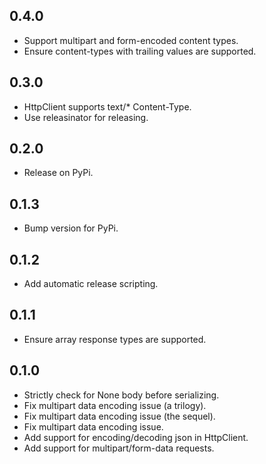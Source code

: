 ## 0.4.0
* Support multipart and form-encoded content types.
* Ensure content-types with trailing values are supported.

## 0.3.0
* HttpClient supports text/* Content-Type.
* Use releasinator for releasing.

## 0.2.0
* Release on PyPi.

## 0.1.3
* Bump version for PyPi.

## 0.1.2
* Add automatic release scripting.

## 0.1.1
* Ensure array response types are supported.

## 0.1.0
* Strictly check for None body before serializing.
* Fix multipart data encoding issue (a trilogy).
* Fix multipart data encoding issue (the sequel).
* Fix multipart data encoding issue.
* Add support for encoding/decoding json in HttpClient.
* Add support for multipart/form-data requests.
